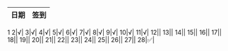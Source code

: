 日期|签到
:---------------|:---------------
1
2|√|
3|√|
4|√|
5|√|
6|√|
7|√|
8|√|
9|√|
10|√|
11|√|
12||
13||
14||
15||
16||
17||
18||
19||
20||
21||
22||
23||
24||
25||
26||
27||
28|✅|


